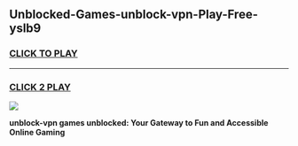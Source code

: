 
## Unblocked-Games-unblock-vpn-Play-Free-yslb9
<h3>
<a href="https://premium76.site?title=unblock-vpn&ref=12A">CLICK TO PLAY</a></h3>
<hr>

<h3>
<a href="https://premium76.site?title=unblock-vpn&ref=12A">CLICK 2 PLAY</a>
  
</h3>

<a href="https://premium76.site?title=unblock-vpn&ref=12A"><img src="https://clearcache.store/games.png"></a>


**unblock-vpn games unblocked: Your Gateway to Fun and Accessible Online Gaming**
